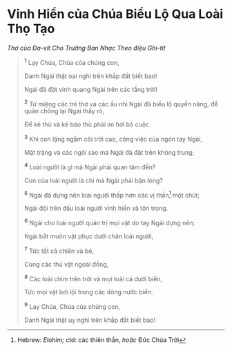 # Vinh Hiển của Chúa Biểu Lộ Qua Loài Thọ Tạo

_Thơ của Ða-vít Cho Trưởng Ban Nhạc Theo điệu Ghi-tít_

> <sup><b>1</b></sup> Lạy Chúa, Chúa của chúng con,
>
> Danh Ngài thật oai nghi trên khắp đất biết bao!
>
> Ngài đã đặt vinh quang Ngài trên các tầng trời!
>
> <sup><b>2</b></sup> Từ miệng các trẻ thơ và các ấu nhi Ngài đã biểu lộ quyền năng, để quân chống lại Ngài thấy rõ,
>
> Ðể kẻ thù và kẻ báo thù phải im hơi bỏ cuộc.
>
> <sup><b>3</b></sup> Khi con lặng ngắm cõi trời cao, công việc của ngón tay Ngài,
>
> Mặt trăng và các ngôi sao mà Ngài đã đặt trên không trung;
>
> <sup><b>4</b></sup> Loài người là gì mà Ngài phải quan tâm đến?
>
> Con của loài người là chi mà Ngài phải bận lòng?
>
> <sup><b>5</b></sup> Ngài đã dựng nên loài người thấp hơn các vị thần[^1-d8a6e62a-d509-4976-a2aa-6fe20bbaed04] một chút;
>
> Ngài đội trên đầu loài người vinh hiển và tôn trọng.
>
> <sup><b>6</b></sup> Ngài cho loài người quản trị mọi vật do tay Ngài dựng nên;
>
> Ngài bắt muôn vật phục dưới chân loài người,
>
> <sup><b>7</b></sup> Tức tất cả chiên và bò,
>
> Cùng các thú vật ngoài đồng,
>
> <sup><b>8</b></sup> Các loài chim trên trời và mọi loài cá dưới biển,
>
> Tức mọi vật bơi lội trong các dòng nước biển.
>
> <sup><b>9</b></sup> Lạy Chúa, Chúa của chúng con,
>
> Danh Ngài thật uy nghi trên khắp đất biết bao!

[^1-d8a6e62a-d509-4976-a2aa-6fe20bbaed04]: Hebrew: _Elohim;_ ctd: các thiên thần, _hoặc_ Ðức Chúa Trời
